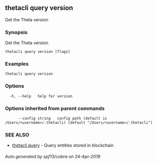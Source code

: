 ## thetacli query version

Get the Theta version

### Synopsis

Get the Theta version

```
thetacli query version [flags]
```

### Examples

```
thetacli query version
```

### Options

```
  -h, --help   help for version
```

### Options inherited from parent commands

```
      --config string   config path (default is /Users/<username>/.thetacli) (default "/Users/<username>/.thetacli")
```

### SEE ALSO

* [thetacli query](thetacli_query.md)	 - Query entities stored in blockchain

###### Auto generated by spf13/cobra on 24-Apr-2019
